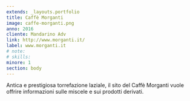 ```yaml
---
extends: _layouts.portfolio
title: Caffè Morganti
image: caffe-morganti.png
anno: 2016
cliente: Mandarino Adv
link: http://www.morganti.it/
label: www.morganti.it
# note: 
# skills: 
minore: 1
section: body
---
```


Antica e prestigiosa torrefazione laziale, il sito del Caffè Morganti vuole offrire informazioni sulle miscele e sui prodotti derivati.